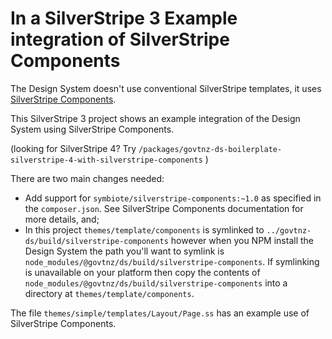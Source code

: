 # In a SilverStripe 3 Example integration of SilverStripe Components

The Design System doesn't use conventional SilverStripe templates, it uses [SilverStripe Components](https://github.com/symbiote/silverstripe-components).

This SilverStripe 3 project shows an example integration of the Design System using SilverStripe Components.

(looking for SilverStripe 4? Try `/packages/govtnz-ds-boilerplate-silverstripe-4-with-silverstripe-components` )

There are two main changes needed:

-   Add support for `symbiote/silverstripe-components:~1.0` as specified in the `composer.json`. See SilverStripe Components documentation for more details, and;
-   In this project `themes/template/components` is symlinked to `../govtnz-ds/build/silverstripe-components` however when you NPM install the Design System the path you'll want to symlink is `node_modules/@govtnz/ds/build/silverstripe-components`. If symlinking is unavailable on your platform then copy the contents of `node_modules/@govtnz/ds/build/silverstripe-components` into a directory at `themes/template/components`.

The file `themes/simple/templates/Layout/Page.ss` has an example use of SilverStripe Components.
